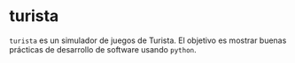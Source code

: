 # turista


`turista` es un simulador de juegos de Turista. El objetivo es mostrar
buenas prácticas de desarrollo de software usando `python`.
